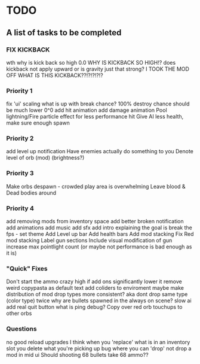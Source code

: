 # TODO
## A list of tasks to be completed

### FIX KICKBACK 
wth why is kick back so high 0.0
WHY IS KICKBACK SO HIGH!?
does kickback not apply upward or is gravity just that strong?
I TOOK THE MOD OFF WHAT IS THIS KICKBACK??!?!?!?!?

### Priority 1
fix 'ui' scaling
what is up with break chance? 100% destroy chance should be much lower 0^0
add hit animation
add damage animation
Pool lightning/Fire particle effect for less performance hit
Give AI less health, make sure enough spawn

### Priority 2
add level up notification
Have enemies actually do something to you
Denote level of orb (mod) (brightness?)

### Priority 3
Make orbs despawn - crowded play area is overwhelming
Leave blood & Dead bodies around

### Priority 4
add removing mods from inventory space
add better broken notification
add animations
add music
add sfx
add intro explaining the goal is break the fps - set theme
Add Level up bar
Add health bars
Add mod stacking
Fix Red mod stacking
Label gun sections
Include visual modification of gun
increase max pointlight count (or maybe not performance is bad enough as it is)

### "Quick" Fixes
Don't start the ammo crazy high if add ons significantly lower it
remove weird copypasta as default text
add coliders to enviroment
maybe make distribution of mod drop types more consistent? aka dont drop same type (color type) twice
why are bullets spawned in the always on scene?
slow ai
add real quit button
what is ping debug?
Copy over red orb touchups to other orbs

### Questions
no good reload upgrades
I think when you 'replace' what is in an inventory slot you delete what you're picking up
bug where you can 'drop' not drop a mod in mid ui
Should shooting 68 bullets take 68 ammo??
